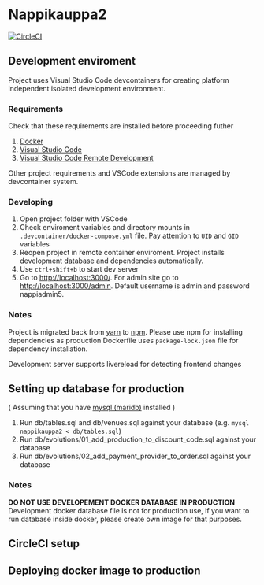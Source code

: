 # Nappikauppa2

[![CircleCI](https://circleci.com/gh/teekkarispeksi/nappikauppa2.svg?style=svg)](https://circleci.com/gh/teekkarispeksi/nappikauppa2)

## Development enviroment

Project uses Visual Studio Code devcontainers for creating platform independent isolated development environment.

### Requirements

Check that these requirements are installed before proceeding futher

1. [Docker](https://www.docker.com)
2. [Visual Studio Code](https://https://code.visualstudio.com/)
3. [Visual Studio Code Remote Development](https://marketplace.visualstudio.com/items?itemName=ms-vscode-remote.vscode-remote-extensionpack)

Other project requirements and VSCode extensions are managed by devcontainer system.

### Developing

1. Open project folder with VSCode
2. Check enviroment variables and directory mounts in `.devcontainer/docker-compose.yml` file. Pay attention to `UID` and `GID` variables
3. Reopen project in remote container enviroment. Project installs development database and dependencies automatically.
4. Use `ctrl+shift+b` to start dev server
5. Go to [http://localhost:3000/](http://localhost:3000/). For admin site go to [http://localhost:3000/admin](http://localhost:3000/admin). Default username is admin and password nappiadmin5.

### Notes

Project is migrated  back from [yarn](https://yarnpkg.com/lang/en/) to [npm](https://www.npmjs.com/). Please use npm for installing dependencies as production Dockerfile uses `package-lock.json` file for dependency installation.

Development server supports livereload for detecting frontend changes

## Setting up database for production
( Assuming that you have [mysql (maridb)](https://mariadb.org/) installed )

1. Run db/tables.sql and db/venues.sql against your database (e.g. `mysql nappikauppa2 < db/tables.sql`)
2. Run db/evolutions/01_add_production_to_discount_code.sql against your database
3. Run db/evolutions/02_add_payment_provider_to_order.sql against your database

### Notes

**DO NOT USE DEVELOPEMENT DOCKER DATABASE IN PRODUCTION** Development docker database file is not for production use, if you want to run database inside docker, please create own image for that purposes.


## CircleCI setup


## Deploying docker image to production
